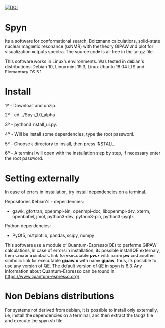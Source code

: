 [![DOI](https://zenodo.org/badge/225914130.svg)](https://zenodo.org/badge/latestdoi/225914130)

# Spyn
Its a software for conformational search, Boltzmann calculations, solid-state nuclear magnetic resonance (ssNMR) with the theory GIPAW and plot for visualization outputs spectra. The source code is all free in the tar.gz file.

This software works in Linux's environments. Was tested in debian's distributions: Debian 10, Linux mint 19.3, Linux Ubuntu 18.04 LTS and Elementary OS 5.1

# Install
1º - Download and unzip.

2º - cd ../Spyn_1.0_alpha 

3º - python3 install_ui.py.

4º - Will be install some dependencies, type the root password.

5º - Choose a directory to install, then press INSTALL.

6º - A terminal will open with the installation step by step, if necessary enter the root password.

# Setting externally 
In case of errors in installation, try install dependencies on a terminal.

Repositories Debian's - dependencies:

- gawk, gfortran, openmpi-bin, openmpi-doc, libopenmpi-dev, xterm, openbabel, jmol, python3-dev, python3-pip, python3-pyqt5

Python dependencies:

- PyQt5, matplotlib, pandas, scipy, numpy

This software use a module of Quantum-Espresso(QE) to performe GIPAW calculations, In case of errors in installation, its possible install QE externaly, then create a simbolic link for executable <b>pw.x</b> with name <b>pw</b> and another simbolic link for executable <b>gipaw.x</b> with name <b>gipaw</b>, thus, its possible to use any version of QE. The default version of QE in spyn is 6.3. 
Any information about Quantum-Espresso can be found in: https://www.quantum-espresso.org/

# Non Debians distributions
For systems not derived from debian, it is possible to install only externally, i.e, install the dependencies on a terminal, and then extract the tar.gz file and execute the spyn.sh file.
